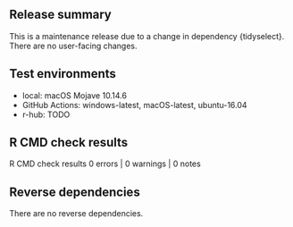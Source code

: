 ## Release summary

This is a maintenance release due to a change in dependency {tidyselect}.  There are no user-facing changes.

## Test environments

* local: macOS Mojave 10.14.6
* GitHub Actions: windows-latest, macOS-latest, ubuntu-16.04
* r-hub: TODO

## R CMD check results

R CMD check results
0 errors | 0 warnings | 0 notes

## Reverse dependencies

There are no reverse dependencies.
